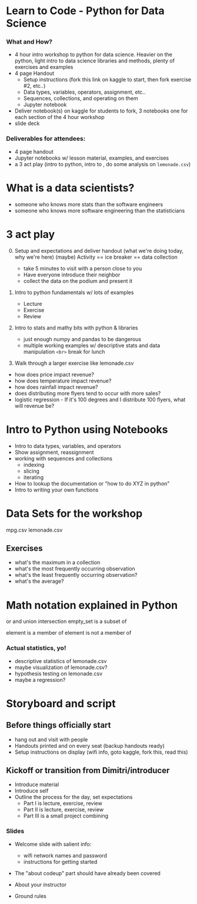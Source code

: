 # Learn to Code - Python for Data Science

### What and How?
- 4 hour intro workshop to python for data science. Heavier on the python, light intro to data science libraries and methods, plenty of exercises and examples
- 4 page Handout
  - Setup instructions (fork this link on kaggle to start, then fork exercise #2, etc..)
  - Data types, variables, operators, assignment, etc..
  - Sequences, collections, and operating on them
  - Jupyter notebook
- Deliver notebook(s) on kaggle for students to fork, 3 notebooks one for each section of the 4 hour workshop
- slide deck

### Deliverables for attendees: 
- 4 page handout
- Jupyter notebooks w/ lesson material, examples, and exercises
- a 3 act play (intro to python, intro to , do some analysis on `lemonade.csv`)

# What is a data scientists?
- someone who knows more stats than the software engineers
- someone who knows more software engineering than the statisticians

# 3 act play
0. Setup and expectations and deliver handout (what we're doing today, why we're here)
   (maybe) Activity == ice breaker == data collection
    - take 5 minutes to visit with a person close to you
    - Have everyone introduce their neighbor
    - collect the data on the podium and present it

1. Intro to python fundamentals w/ lots of examples
    - Lecture
    - Exercise
    - Review

2. Intro to stats and mathy bits with python & libraries
    - just enough numpy and pandas to be dangerous  
    - multiple working examples w/ descriptive stats and data manipulation
      `<br>` break for lunch

3. Walk through a larger exercise like lemonade.csv 
- how does price impact revenue?
- how does temperature impact revenue?
- how does rainfall impact revenue?
- does distributing more flyers tend to occur with more sales?
- logistic regression - If it's 100 degrees and I distribute 100 flyers, what will revenue be?

# Intro to Python using Notebooks
- Intro to data types, variables, and operators
- Show assignment, reassignment
- working with sequences and collections
    - indexing
    - slicing
    - iterating
- How to lookup the documentation or "how to do XYZ in python"
- Intro to writing your own functions

# Data Sets for the workshop
mpg.csv
lemonade.csv

## Exercises
- what's the maximum in a collection
- what's the most frequently occurring observation
- what's the least frequently occurring observation?
- what's the average?


# Math notation explained in Python
or
and
union
intersection
empty_set
is a subset of

element is a member of
element is not a member of

### Actual statistics, yo!
- descriptive statistics of lemonade.csv
- maybe visualization of lemonade.csv?
- hypothesis testing on lemonade.csv
- maybe a regression?


# Storyboard and script

## Before things officially start
- hang out and visit with people
- Handouts printed and on every seat (backup handouts ready)
- Setup instructions on display (wifi info, goto kaggle, fork this, read this)

## Kickoff or transition from Dimitri/introducer
- Introduce material
- Introduce self
- Outline the process for the day, set expectations 
  - Part I is lecture, exercise, review
  - Part II is lecture, exercise, review
  - Part III is a small project combining 

### Slides
- Welcome slide with salient info:
  - wifi network names and password
  - instructions for getting started
- The "about codeup" part should have already been covered
- About your instructor

- Ground rules  